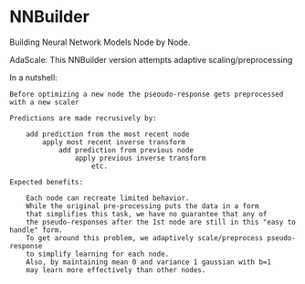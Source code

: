 NNBuilder
=========
Building Neural Network Models Node by Node.

AdaScale: This NNBuilder version attempts adaptive scaling/preprocessing

In a nutshell:
	
	Before optimizing a new node the pseoudo-response gets preprocessed with a new scaler

	Predictions are made recrusively by:

		add prediction from the most recent node
			apply most recent inverse transform
				add prediction from previous node
					apply previous inverse transform
						etc.

	Expected benefits:

		Each node can recreate limited behavior.
		While the original pre-processing puts the data in a form
		that simplifies this task, we have no guarantee that any of
		the pseudo-responses after the 1st node are still in this "easy to handle" form.
		To get around this problem, we adaptively scale/preprocess pseudo-response
		to simplify learning for each node.
		Also, by maintaining mean 0 and variance 1 gaussian with b=1 
		may learn more effectively than other nodes.
	

